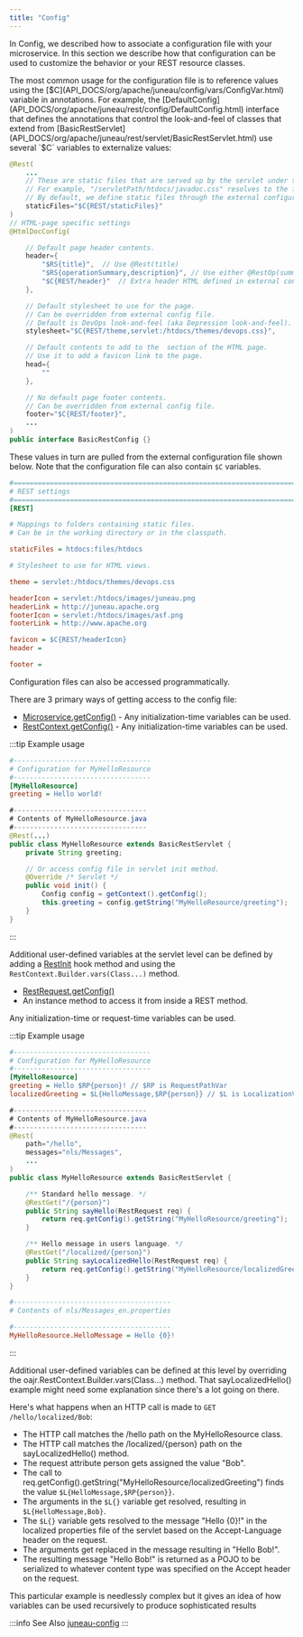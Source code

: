 ```yaml
---
title: "Config"
---
```


In Config, we described how to associate a configuration file with your microservice.
In this section we describe how that configuration can be used to customize the behavior or your REST resource classes.

The most common usage for the configuration file is to reference values using the [$C](API_DOCS/org/apache/juneau/config/vars/ConfigVar.html) variable in annotations.
For example, the [DefaultConfig](API_DOCS/org/apache/juneau/rest/config/DefaultConfig.html) interface that defines
the annotations that control the look-and-feel of classes that extend from [BasicRestServlet](API_DOCS/org/apache/juneau/rest/servlet/BasicRestServlet.html) use several `$C` variables to externalize values:

```java
@Rest(
    ...
    // These are static files that are served up by the servlet under the specified sub-paths.
    // For example, "/servletPath/htdocs/javadoc.css" resolves to the file "[servlet-package]/htdocs/javadoc.css"
    // By default, we define static files through the external configuration file.
    staticFiles="$C{REST/staticFiles}"
)
// HTML-page specific settings
@HtmlDocConfig(

    // Default page header contents.
    header={
        "$RS{title}",  // Use @Rest(title)
        "$RS{operationSummary,description}", // Use either @RestOp(summary) or @Rest(description)
        "$C{REST/header}"  // Extra header HTML defined in external config file.
    },

    // Default stylesheet to use for the page.
    // Can be overridden from external config file.
    // Default is DevOps look-and-feel (aka Depression look-and-feel).
    stylesheet="$C{REST/theme,servlet:/htdocs/themes/devops.css}",

    // Default contents to add to the  section of the HTML page.
    // Use it to add a favicon link to the page.
    head={
        ""
    },

    // No default page footer contents.
    // Can be overridden from external config file.
    footer="$C{REST/footer}",
    ...
)
public interface BasicRestConfig {}
```

These values in turn are pulled from the external configuration file shown below.
Note that the configuration file can also contain `$C` variables.

```ini
#=======================================================================================================================
# REST settings
#=======================================================================================================================
[REST]

# Mappings to folders containing static files.
# Can be in the working directory or in the classpath.

staticFiles = htdocs:files/htdocs

# Stylesheet to use for HTML views.

theme = servlet:/htdocs/themes/devops.css

headerIcon = servlet:/htdocs/images/juneau.png
headerLink = http://juneau.apache.org
footerIcon = servlet:/htdocs/images/asf.png
footerLink = http://www.apache.org

favicon = $C{REST/headerIcon}
header =

footer =
```
Configuration files can also be accessed programmatically.

There are 3 primary ways of getting access to the config file:

- [Microservice.getConfig()](API_DOCS/org/apache/juneau/microservice/Microservice.html#getConfig()) - Any initialization-time variables can be used.
- [RestContext.getConfig()](API_DOCS/org/apache/juneau/rest/RestContext.html#getConfig()) - Any initialization-time variables can be used.

:::tip Example usage
```ini
#----------------------------------
# Configuration for MyHelloResource
#----------------------------------
[MyHelloResource]
greeting = Hello world!
```

```java
#---------------------------------
# Contents of MyHelloResource.java
#---------------------------------
@Rest(...)
public class MyHelloResource extends BasicRestServlet {
    private String greeting;

    // Or access config file in servlet init method.
    @Override /* Servlet */
    public void init() {
        Config config = getContext().getConfig();
        this.greeting = config.getString("MyHelloResource/greeting");
    }
}
```
:::

Additional user-defined variables at the servlet level can be defined by adding a
[RestInit](API_DOCS/org/apache/juneau/rest/annotation/RestInit.html) hook method
and using the  `RestContext.Builder.vars(Class...)` method.
- [RestRequest.getConfig()](API_DOCS/org/apache/juneau/rest/RestRequest.html#getConfig())
- An instance method to access it from inside a REST method.

Any initialization-time or request-time variables can be used.

:::tip Example usage
```ini
#----------------------------------
# Configuration for MyHelloResource
#----------------------------------
[MyHelloResource]
greeting = Hello $RP{person}! // $RP is RequestPathVar
localizedGreeting = $L{HelloMessage,$RP{person}} // $L is LocalizationVar with args
```

```java
#---------------------------------
# Contents of MyHelloResource.java
#---------------------------------
@Rest(
    path="/hello",
    messages="nls/Messages",
    ...
)
public class MyHelloResource extends BasicRestServlet {

    /** Standard hello message. */
    @RestGet("/{person}")
    public String sayHello(RestRequest req) {
        return req.getConfig().getString("MyHelloResource/greeting");
    }

    /** Hello message in users language. */
    @RestGet("/localized/{person}")
    public String sayLocalizedHello(RestRequest req) {
        return req.getConfig().getString("MyHelloResource/localizedGreeting");
    }
}
```

```ini
#---------------------------------------
# Contents of nls/Messages_en.properties

#---------------------------------------
MyHelloResource.HelloMessage = Hello {0}!
```
:::

Additional user-defined variables can be defined at this level by overriding the oajr.RestContext.Builder.vars(Class...)
method.
That sayLocalizedHello() example might need some explanation since there's a lot going on there.

Here's what happens when an HTTP call is made to `GET /hello/localized/Bob`:

- The HTTP call matches the /hello path on the MyHelloResource class.
- The HTTP call matches the /localized/\{person\} path on the sayLocalizedHello() method.
- The request attribute person gets assigned the value "Bob".
- The call to req.getConfig().getString("MyHelloResource/localizedGreeting") finds the value `$L{HelloMessage,$RP{person}}`.
- The arguments in the `$L{}` variable get resolved, resulting in `$L{HelloMessage,Bob}`.
- The `$L{}` variable gets resolved to the message "Hello {0}!" in the localized properties file of the servlet based on the Accept-Language header on the request.
- The arguments get replaced in the message resulting in "Hello Bob!".
- The resulting message "Hello Bob!" is returned as a POJO to be serialized to whatever content type was specified on the Accept header on the request.

This particular example is needlessly complex but it gives an idea of how variables can be used recursively to produce
sophisticated results

:::info See Also
[juneau-config](TODO.md)
:::